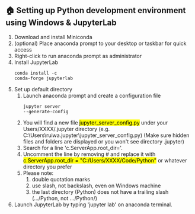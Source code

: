 ## 🏠 Setting up Python development environment using Windows & JupyterLab

1. Download and install Miniconda
2. (optional) Place anaconda prompt to your desktop or taskbar for quick access
3. Right-click to run anaconda prompt as administrator
4. Install JupyterLab <pre class="command-line"><code>conda install -c conda-forge jupyterlab</code></pre>
5. Set up default directory
   1. Launch anaconda prompt and create a configuration file <pre class="command-line"><code>jupyter server --generate-config</code></pre>
   2. You will find a new file <mark>jupyter_server_config.py</mark> under your Users/XXXX/.jupyter directory (e.g. C:\Users\ruiwa\.jupyter\jupyter_server_config.py)
   (Make sure hidden files and folders are displayed or you won't see directory .jupyter)
   3. Search for a line 'c.ServerApp.root_dir='.
   4. Uncomment the line by removing # and replace it with <mark>c.ServerApp.root_dir = "C:/Users/XXXX/Code/Python"</mark> or whatever directory you prefer
   5. Please note:
      1. double quotation marks
      2. use slash, not backslash, even on Windows machine
      3. the last directory (Python) does not have a trailing slash (.../Python, not .../Python/)
6. Launch JupyterLab by typing 'jupyter lab' on anaconda terminal.